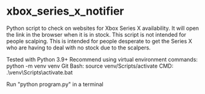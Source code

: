 # xbox_series_x_notifier
Python script to check on websites for Xbox Series X availability. It will open the link in the browser when it is in stock. This script is not intended for people scalping. This is intended for people desperate to get the Series X who are having to deal with no stock due to the scalpers.

Tested with Python 3.9+
Recommend using virtual environment
commands:
python -m venv venv
Git Bash: source venv/Scripts/activate
CMD: .\venv\Scripts\activate.bat

Run "python program.py" in a terminal